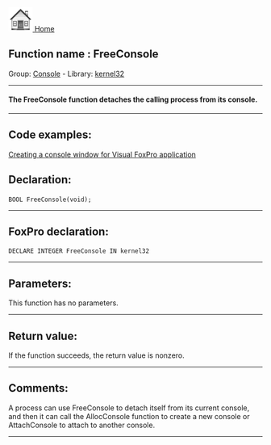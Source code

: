 [<img src="../../images/home.png"> Home ](https://github.com/VFPX/Win32API)  

## Function name : FreeConsole
Group: [Console](../../functions_group.md#Console)  -  Library: [kernel32](../../../libraries.md#kernel32)  
***  


#### The FreeConsole function detaches the calling process from its console.
***  


## Code examples:
[Creating a console window for Visual FoxPro application](../../samples/sample_474.md)  

## Declaration:
```foxpro  
BOOL FreeConsole(void);  
```  
***  


## FoxPro declaration:
```foxpro  
DECLARE INTEGER FreeConsole IN kernel32  
```  
***  


## Parameters:
This function has no parameters.  
***  


## Return value:
If the function succeeds, the return value is nonzero.  
***  


## Comments:
A process can use FreeConsole to detach itself from its current console, and then it can call the AllocConsole function to create a new console or AttachConsole to attach to another console.  
  
***  

